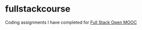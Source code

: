 # fullstackcourse

Coding assignments I have completed for [Full Stack Open MOOC](fullstackopen.com/en)
